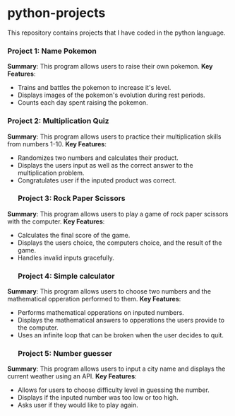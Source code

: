 # python-projects
This repository contains projects that I have coded in the python language. 
### Project 1: Name Pokemon 
**Summary**: This program allows users to raise their own pokemon.
**Key Features**: 
- Trains and battles the pokemon to increase it's level.
- Displays images of the pokemon's evolution during rest periods. 
- Counts each day spent raising the pokemon.
### Project 2: Multiplication Quiz
**Summary**: This program allows users to practice their multiplication skills from numbers 1-10. 
**Key Features**: 
- Randomizes two numbers and calculates their product.
- Displays the users input as well as the correct answer to the multiplication problem. 
- Congratulates user if the inputed product was correct.
  ### Project 3: Rock Paper Scissors
**Summary**: This program allows users to play a game of rock paper scissors with the computer. 
**Key Features**: 
- Calculates the final score of the game.
- Displays the users choice, the computers choice, and the result of the game. 
- Handles invalid inputs gracefully.
  ### Project 4: Simple calculator
**Summary**: This program allows users to choose two numbers and the mathematical opperation performed to them. 
**Key Features**: 
- Performs mathematical opperations on inputed numbers.
- Displays the mathematical answers to opperations the users provide to the computer. 
- Uses an infinite loop that can be broken when the user decides to quit.
  ### Project 5: Number guesser
**Summary**: This program allows users to input a city name and displays the current weather using an API. 
**Key Features**:
- Allows for users to choose difficulty level in guessing the number. 
- Displays if the inputed number was too low or too high. 
- Asks user if they would like to play again. 

